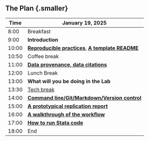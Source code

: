 ## The Plan {.smaller}


| Time  |  January 19, 2025                               |
|-------|-----------------------------------------------------------|
|  8:00 | Breakfast  |
|  9:00 |  **Introduction**      |
| 10:00 |  **[Reproducible practices](part1a.html)**, **[A template README](part1b.html)**        |
| 10:50 | Coffee break | 
| 11:00 | **[Data provenance, data citations](part2.html)**  |
| 12:00 |  Lunch Break                                               |
| 13:00 |  **What will you be doing in the Lab**                    |
| 13:30 | [Tech break](https://labordynamicsinstitute.github.io/ldilab-manual/91-setup-checklist.html) |
| 14:00 |  **[Command line/Git/Markdown/Version control](part4.html)**                      |
| 15:00 |  **[A prototypical replication report](https://labordynamicsinstitute.github.io/ldilab-manual/08-details-replication-report.html)**                         |
| 16:00 | **[A walkthrough of the workflow](https://labordynamicsinstitute.github.io/ldilab-manual/11-00-jira-workflow.html)**|
| 17:00 | **[How to run Stata code](https://labordynamicsinstitute.github.io/ldilab-manual/96-00-using-Stata.html)** |
| 18:00 | End                           |
